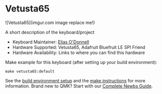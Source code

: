 # Vetusta65

![Vetusta65](imgur.com image replace me!)

A short description of the keyboard/project

* Keyboard Maintainer: [Elias O'Donnell](https://github.com/elias-abril)
* Hardware Supported: Vetusta65, Adafruit Bluefruit LE SPI Friend
* Hardware Availability: Links to where you can find this hardware

Make example for this keyboard (after setting up your build environment):

    make vetusta65:default

See the [build environment setup](https://docs.qmk.fm/#/getting_started_build_tools) and the [make instructions](https://docs.qmk.fm/#/getting_started_make_guide) for more information. Brand new to QMK? Start with our [Complete Newbs Guide](https://docs.qmk.fm/#/newbs).
